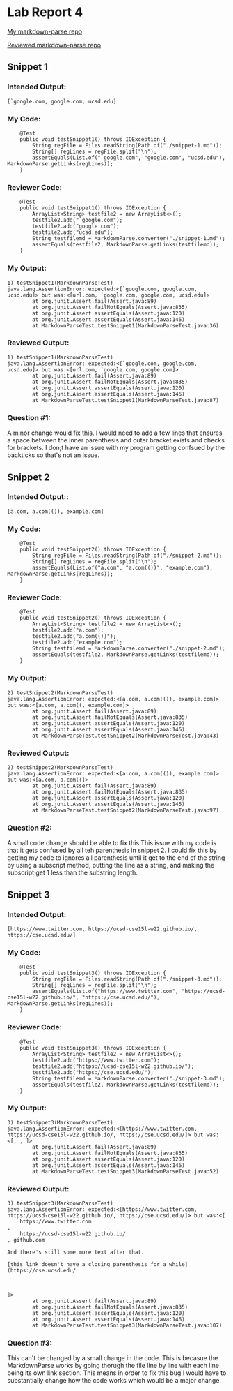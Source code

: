 # Lab Report 4

[My markdown-parse repo ](https://github.com/shreyagupta112/markdown-parse)

[Reviewed markdown-parse repo ](https://github.com/Alexander-Kourjanski/markdown-parse)


## Snippet 1

### Intended Output:
```
[`google.com, google.com, ucsd.edu]
```
### My Code:
```
    @Test
    public void testSnippet1() throws IOException {
        String regFile = Files.readString(Path.of("./snippet-1.md"));
        String[] regLines = regFile.split("\n");
        assertEquals(List.of("`google.com", "google.com", "ucsd.edu"), MarkdownParse.getLinks(regLines));
    }
```
### Reviewer Code:
```
    @Test
    public void testSnippet1() throws IOException {
        ArrayList<String> testfile2 = new ArrayList<>();
        testfile2.add("`google.com");
        testfile2.add("google.com");
        testfile2.add("ucsd.edu");
        String testfilemd = MarkdownParse.converter("./snippet-1.md");
        assertEquals(testfile2, MarkdownParse.getLinks(testfilemd));
    }
```
### My Output:
```
1) testSnippet1(MarkdownParseTest)
java.lang.AssertionError: expected:<[`google.com, google.com, ucsd.edu]> but was:<[url.com, `google.com, google.com, ucsd.edu]>
        at org.junit.Assert.fail(Assert.java:89)
        at org.junit.Assert.failNotEquals(Assert.java:835)
        at org.junit.Assert.assertEquals(Assert.java:120)
        at org.junit.Assert.assertEquals(Assert.java:146)
        at MarkdownParseTest.testSnippet1(MarkdownParseTest.java:36)
```
### Reviewed Output:
```
1) testSnippet1(MarkdownParseTest)
java.lang.AssertionError: expected:<[`google.com, google.com, ucsd.edu]> but was:<[url.com, `google.com, google.com]>
        at org.junit.Assert.fail(Assert.java:89)
        at org.junit.Assert.failNotEquals(Assert.java:835)
        at org.junit.Assert.assertEquals(Assert.java:120)
        at org.junit.Assert.assertEquals(Assert.java:146)
        at MarkdownParseTest.testSnippet1(MarkdownParseTest.java:87)
```
### Question #1:

A minor change would fix this.  I would need to add a few lines that ensures a space between the inner parenthesis and outer bracket exists 
and checks for brackets. I don;t have an issue with my program getting confsued by the backticks so that's not an issue.

## Snippet 2

### Intended Output::
```
[a.com, a.com(()), example.com]
```
### My Code:
```
    @Test
    public void testSnippet2() throws IOException {
        String regFile = Files.readString(Path.of("./snippet-2.md"));
        String[] regLines = regFile.split("\n");
        assertEquals(List.of("a.com", "a.com(())", "example.com"), MarkdownParse.getLinks(regLines));
    }
```
### Reviewer Code:
```
    @Test
    public void testSnippet2() throws IOException {
        ArrayList<String> testfile2 = new ArrayList<>();
        testfile2.add("a.com");
        testfile2.add("a.com(())");
        testfile2.add("example.com");
        String testfilemd = MarkdownParse.converter("./snippet-2.md");
        assertEquals(testfile2, MarkdownParse.getLinks(testfilemd));
    }
```
### My Output:
```
2) testSnippet2(MarkdownParseTest)
java.lang.AssertionError: expected:<[a.com, a.com(()), example.com]> but was:<[a.com, a.com((, example.com]>
        at org.junit.Assert.fail(Assert.java:89)
        at org.junit.Assert.failNotEquals(Assert.java:835)
        at org.junit.Assert.assertEquals(Assert.java:120)
        at org.junit.Assert.assertEquals(Assert.java:146)
        at MarkdownParseTest.testSnippet2(MarkdownParseTest.java:43)
```
### Reviewed Output:
```
2) testSnippet2(MarkdownParseTest)
java.lang.AssertionError: expected:<[a.com, a.com(()), example.com]> but was:<[a.com, a.com((]>
        at org.junit.Assert.fail(Assert.java:89)
        at org.junit.Assert.failNotEquals(Assert.java:835)
        at org.junit.Assert.assertEquals(Assert.java:120)
        at org.junit.Assert.assertEquals(Assert.java:146)
        at MarkdownParseTest.testSnippet2(MarkdownParseTest.java:97)
```
### Question #2:

A small code change should be able to fix this.This issue with my code is that it gets confused by all teh parenthesis in snippet 2.  I could fix this by getting my code to ignores all parenthesis until it get to the end of the string by using a subscript method, putting the line as a string, and making the subscript get 1 less than the substring length.

## Snippet 3

### Intended Output:
```
[https://www.twitter.com, https://ucsd-cse15l-w22.github.io/, https://cse.ucsd.edu/]
```
### My Code:
```
    @Test
    public void testSnippet3() throws IOException {
        String regFile = Files.readString(Path.of("./snippet-3.md"));
        String[] regLines = regFile.split("\n");
        assertEquals(List.of("https://www.twitter.com", "https://ucsd-cse15l-w22.github.io/", "https://cse.ucsd.edu/"), MarkdownParse.getLinks(regLines));
    }
```
### Reviewer Code:
```
    @Test
    public void testSnippet3() throws IOException {
        ArrayList<String> testfile2 = new ArrayList<>();
        testfile2.add("https://www.twitter.com");
        testfile2.add("https://ucsd-cse15l-w22.github.io/");
        testfile2.add("https://cse.ucsd.edu/");
        String testfilemd = MarkdownParse.converter("./snippet-3.md");
        assertEquals(testfile2, MarkdownParse.getLinks(testfilemd));
    }
```
### My Output:
```
3) testSnippet3(MarkdownParseTest)
java.lang.AssertionError: expected:<[https://www.twitter.com, https://ucsd-cse15l-w22.github.io/, https://cse.ucsd.edu/]> but was:<[, , ]>
        at org.junit.Assert.fail(Assert.java:89)
        at org.junit.Assert.failNotEquals(Assert.java:835)
        at org.junit.Assert.assertEquals(Assert.java:120)
        at org.junit.Assert.assertEquals(Assert.java:146)
        at MarkdownParseTest.testSnippet3(MarkdownParseTest.java:52)
```
### Reviewed Output:
```
3) testSnippet3(MarkdownParseTest)
java.lang.AssertionError: expected:<[https://www.twitter.com, https://ucsd-cse15l-w22.github.io/, https://cse.ucsd.edu/]> but was:<[
    https://www.twitter.com
,
    https://ucsd-cse15l-w22.github.io/
, github.com

And there's still some more text after that.

[this link doesn't have a closing parenthesis for a while](https://cse.ucsd.edu/



]>
        at org.junit.Assert.fail(Assert.java:89)
        at org.junit.Assert.failNotEquals(Assert.java:835)
        at org.junit.Assert.assertEquals(Assert.java:120)
        at org.junit.Assert.assertEquals(Assert.java:146)
        at MarkdownParseTest.testSnippet3(MarkdownParseTest.java:107)
```
### Question #3:

This can't be changed by a small change in the code.  This is becasue the MarkdownParse works by going thorugh the file line by line with each line being its own link section.  This means in order to fix this bug I would have to substantially change how the code works which would be a major change.
